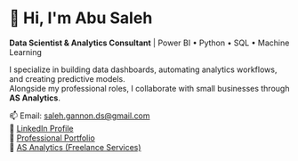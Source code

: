 # 👋 Hi, I'm Abu Saleh  
**Data Scientist & Analytics Consultant** | Power BI • Python • SQL • Machine Learning  

I specialize in building data dashboards, automating analytics workflows, and creating predictive models.  
Alongside my professional roles, I collaborate with small businesses through **AS Analytics**.  

📫 Email: saleh.gannon.ds@gmail.com  
🔗 [LinkedIn Profile](https://www.linkedin.com/in/abu-saleh-117f6b1a6a)  
🔗 [Professional Portfolio](https://YOUR-PROFESSIONAL-PORTFOLIO)  
🔗 [AS Analytics (Freelance Services)](https://YOUR-FREELANCE-PORTFOLIO)

